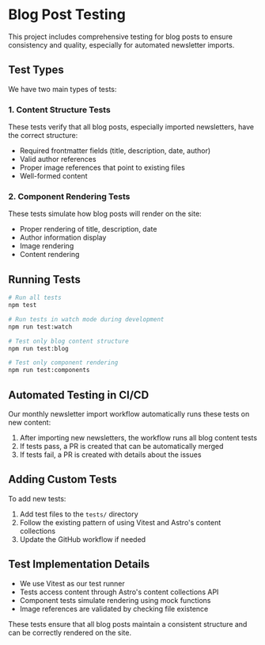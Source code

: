 # Blog Post Testing

This project includes comprehensive testing for blog posts to ensure consistency and quality, especially for automated newsletter imports.

## Test Types

We have two main types of tests:

### 1. Content Structure Tests

These tests verify that all blog posts, especially imported newsletters, have the correct structure:

- Required frontmatter fields (title, description, date, author)
- Valid author references
- Proper image references that point to existing files
- Well-formed content

### 2. Component Rendering Tests

These tests simulate how blog posts will render on the site:

- Proper rendering of title, description, date
- Author information display
- Image rendering
- Content rendering

## Running Tests

```bash
# Run all tests
npm test

# Run tests in watch mode during development
npm run test:watch

# Test only blog content structure
npm run test:blog

# Test only component rendering
npm run test:components
```

## Automated Testing in CI/CD

Our monthly newsletter import workflow automatically runs these tests on new content:

1. After importing new newsletters, the workflow runs all blog content tests
2. If tests pass, a PR is created that can be automatically merged
3. If tests fail, a PR is created with details about the issues

## Adding Custom Tests

To add new tests:

1. Add test files to the `tests/` directory
2. Follow the existing pattern of using Vitest and Astro's content collections
3. Update the GitHub workflow if needed

## Test Implementation Details

- We use Vitest as our test runner
- Tests access content through Astro's content collections API
- Component tests simulate rendering using mock functions
- Image references are validated by checking file existence

These tests ensure that all blog posts maintain a consistent structure and can be correctly rendered on the site.
